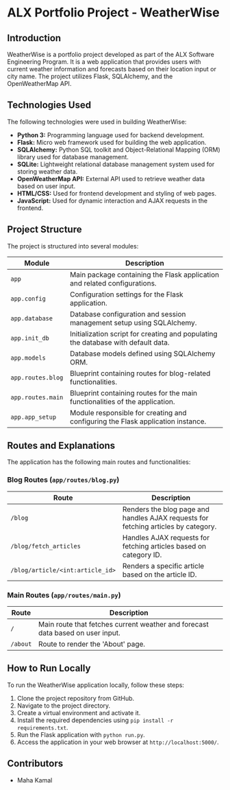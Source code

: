 # ALX Portfolio Project - WeatherWise

## Introduction
WeatherWise is a portfolio project developed as part of the ALX Software Engineering Program. It is a web application that provides users with current weather information and forecasts based on their location input or city name. The project utilizes Flask, SQLAlchemy, and the OpenWeatherMap API.

## Technologies Used
The following technologies were used in building WeatherWise:

- **Python 3:** Programming language used for backend development.
- **Flask:** Micro web framework used for building the web application.
- **SQLAlchemy:** Python SQL toolkit and Object-Relational Mapping (ORM) library used for database management.
- **SQLite:** Lightweight relational database management system used for storing weather data.
- **OpenWeatherMap API:** External API used to retrieve weather data based on user input.
- **HTML/CSS:** Used for frontend development and styling of web pages.
- **JavaScript:** Used for dynamic interaction and AJAX requests in the frontend.

## Project Structure
The project is structured into several modules:

| Module           | Description                                                                    |
|------------------|--------------------------------------------------------------------------------|
| `app`            | Main package containing the Flask application and related configurations.      |
| `app.config`     | Configuration settings for the Flask application.                               |
| `app.database`   | Database configuration and session management setup using SQLAlchemy.           |
| `app.init_db`    | Initialization script for creating and populating the database with default data.|
| `app.models`     | Database models defined using SQLAlchemy ORM.                                   |
| `app.routes.blog`| Blueprint containing routes for blog-related functionalities.                  |
| `app.routes.main`| Blueprint containing routes for the main functionalities of the application.   |
| `app.app_setup`| Module responsible for creating and configuring the Flask application instance.   |
## Routes and Explanations
The application has the following main routes and functionalities:

### Blog Routes (`app/routes/blog.py`)
| Route             | Description                                                                        |
|-------------------|------------------------------------------------------------------------------------|
| `/blog`           | Renders the blog page and handles AJAX requests for fetching articles by category.|
| `/blog/fetch_articles`| Handles AJAX requests for fetching articles based on category ID.                 |
| `/blog/article/<int:article_id>` | Renders a specific article based on the article ID.                            |

### Main Routes (`app/routes/main.py`)
| Route             | Description                                                                        |
|-------------------|------------------------------------------------------------------------------------|
| `/`               | Main route that fetches current weather and forecast data based on user input.      |
| `/about`          | Route to render the 'About' page.                                                  |

## How to Run Locally
To run the WeatherWise application locally, follow these steps:

1. Clone the project repository from GitHub.
2. Navigate to the project directory.
3. Create a virtual environment and activate it.
4. Install the required dependencies using `pip install -r requirements.txt`.
5. Run the Flask application with `python run.py`.
6. Access the application in your web browser at `http://localhost:5000/`.

## Contributors
- Maha Kamal
